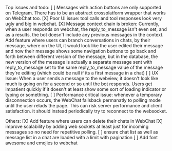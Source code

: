 Top issues and todo:
[ ] Messages with action buttons are only supported on Telegram. There has to be an abstract crossplatform wrapper that works on WebChat too.
[X] Poor UI issue: tool calls and tool responses look very ugly and big in webchat.
[X] Message context chain is broken: Currently, when a user responds on webchat, the reply_to_message isn't even set, and as a results, the bot doesn't include any previous messages in the context. Add feature where users can branch conversations in chats, by their message, where on the UI, it would look like the user edited their message and now their message shows some navigation buttons to go back and forth between different version of the message, but in the database, the new version of the message is actually a separate message sent with reply_to_message set to the same reply_to_message value of the message they're editing (which could be null if its a first message in a chat)
[ ] UX Issue: When a user sends a message to the webview, it doesn't look like much is going on for a second or so until the bot responds. Users get impatient quickly if it doesn't at least show some sort of loading indicator or typing or something.
[ ] Performance critical issue: whenever a temporary disconnection occurs, the WebChat fallsback permanatly to polling mode until the user relads the page. This can risk server performance and client satisfaction. it should instead periodically try to reconnect to the websocket. 

Others:
[X] Add feature where users can delete their chats in WebChat
[X] improve scalability by adding web sockets at least just for incoming messages so no need for repetitive polling.
[ ] ensure chat list as well as message list in a chat are loaded with a limit with pagination 
[ ] Add font awesome and emojies to webchat 